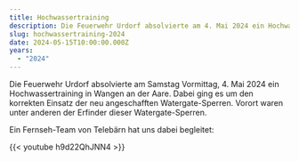 ```yaml
---
title: Hochwassertraining
description: Die Feuerwehr Urdorf absolvierte am 4. Mai 2024 ein Hochwassertraining in Wangen a.A.
slug: hochwassertraining-2024
date: 2024-05-15T10:00:00.000Z
years:
  - "2024"
---
```

Die Feuerwehr Urdorf absolvierte am Samstag Vormittag, 4. Mai 2024 ein Hochwassertraining in Wangen an der Aare. Dabei ging es um den korrekten Einsatz der neu angeschafften Watergate-Sperren. Vorort waren unter anderen der Erfinder dieser Watergate-Sperren.

Ein Fernseh-Team von Telebärn hat uns dabei begleitet:

{{< youtube h9d22QhJNN4 >}}
